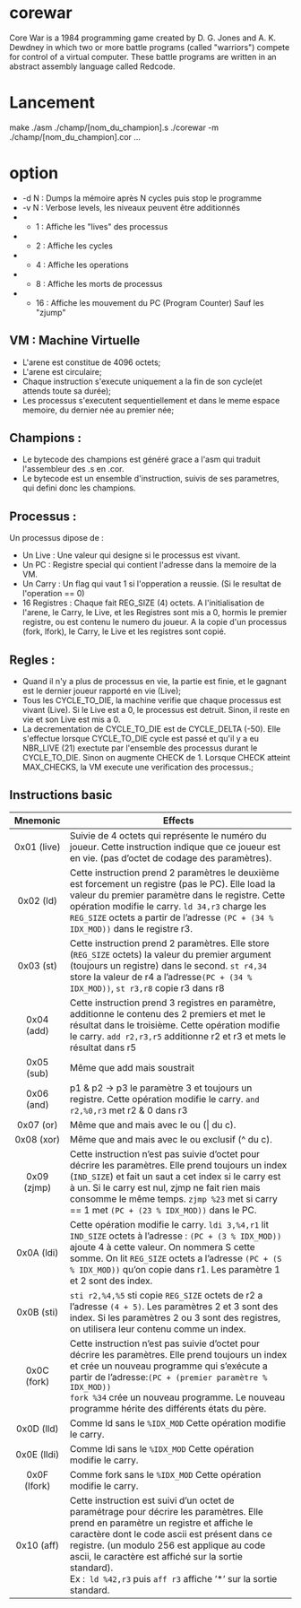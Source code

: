 # corewar

Core War is a 1984 programming game created by D. G. Jones and A. K. Dewdney in which two or more battle programs (called "warriors") compete for control of a virtual computer. These battle programs are written in an abstract assembly language called Redcode.

# Lancement

make
./asm ./champ/[nom_du_champion].s
./corewar -m ./champ/[nom_du_champion].cor ...

# option

* -d N	: Dumps la mémoire après N cycles puis stop le programme
* -v N	: Verbose levels, les niveaux peuvent être additionnés 
* - 1	: Affiche les "lives" des processus
* - 2	: Affiche les cycles
* - 4	: Affiche les operations
* - 8	: Affiche les morts de processus
* - 16	: Affiche les mouvement du PC (Program Counter) Sauf les "zjump"

VM : Machine Virtuelle
-
- L'arene est constitue de 4096 octets;
- L'arene est circulaire;
- Chaque instruction s'execute uniquement a la fin de son cycle(et attends toute sa durée);
- Les processus s'executent sequentiellement et dans le meme espace memoire, du dernier née au premier née;

Champions :
-
- Le bytecode des champions est généré grace a l'asm qui traduit l'assembleur des .s en .cor.
- Le bytecode est un ensemble d'instruction, suivis de ses parametres, qui defini donc les champions.

Processus :
-
Un processus dipose de :<br/>
- Un Live : Une valeur qui designe si le processus est vivant.
- Un PC : Registre special qui contient l'adresse dans la memoire de la VM.<br/>
- Un Carry : Un flag qui vaut 1 si l'opperation a reussie. (Si le resultat de l'operation == 0)<br/>
- 16 Registres : Chaque fait REG_SIZE (4) octets. A l'initialisation de l'arene, le Carry, le Live, et les Registres sont mis a 0, hormis le premier registre, ou est contenu le numero du joueur. A la copie d'un processus (fork, lfork), le Carry, le Live et les registres sont copié.

Regles :
-
- Quand il n'y a plus de processus en vie, la partie est finie, et le gagnant est le dernier joueur rapporté en vie (Live);
- Tous les CYCLE_TO_DIE, la machine verifie que chaque processus est vivant (Live). Si le Live est a 0, le processus est detruit. Sinon, il reste en vie et son Live est mis a 0.
- La decrementation de CYCLE_TO_DIE est de CYCLE_DELTA (-50). Elle s'effectue lorsque CYCLE_TO_DIE cycle est passé et qu'il y a eu NBR_LIVE (21) exectute par l'ensemble des processus durant le CYCLE_TO_DIE. Sinon on augmente CHECK de 1. Lorsque CHECK atteint MAX_CHECKS, la VM execute une verification des processus.;

Instructions basic
-

| Mnemonic |                               Effects                        |
|:----------:| ----------------------------------------------------------- |
| 0x01 (live)|Suivie de 4 octets qui représente le numéro du joueur. Cette instruction indique que ce joueur est en vie. (pas d’octet de codage des paramètres).                                    |
|0x02 (ld)|Cette instruction prend 2 paramètres le deuxième est forcement un registre (pas le PC). Elle load la valeur du premier paramètre dans le registre. Cette opération modifie le carry. ``ld 34,r3`` charge les `REG_SIZE` octets a partir de l’adresse `(PC + (34 % IDX_MOD))` dans le registre r3.|
|0x03 (st)|Cette instruction prend 2 paramètres. Elle store (`REG_SIZE` octets) la valeur du premier argument (toujours un registre) dans le second. `st r4,34` store la valeur de r4 a l’adresse`(PC + (34 % IDX_MOD))`, `st r3,r8` copie r3 dans r8|
|0x04 (add)|Cette instruction prend 3 registres en paramètre, additionne le contenu des 2 premiers et met le résultat dans le troisième. Cette opération modifie le carry. `add r2,r3,r5` additionne r2 et r3 et mets le résultat dans r5|
|0x05 (sub)|Même que add mais soustrait|
|0x06 (and)|p1 & p2 -> p3 le paramètre 3 et toujours un registre. Cette opération modifie le carry. `and r2,%0,r3` met r2 & 0 dans r3|
|0x07 (or)|Même que and mais avec le ou (&#124; du c).|
|0x08 (xor)|Même que and mais avec le ou exclusif (^ du c).|
|0x09 (zjmp)|Cette instruction n’est pas suivie d’octet pour décrire les paramètres. Elle prend toujours un index (`IND_SIZE`) et fait un saut a cet index si le carry est à un. Si le carry est nul, zjmp ne fait rien mais consomme le même temps. `zjmp %23` met si carry == 1 met `(PC + (23 % IDX_MOD))` dans le PC.|
|0x0A (ldi)|Cette opération modifie le carry. `ldi 3,%4,r1` lit `IND_SIZE` octets à l’adresse : `(PC + (3 % IDX_MOD))` ajoute 4 à cette valeur. On nommera S cette somme. On lit `REG_SIZE` octets a l’adresse `(PC + (S % IDX_MOD))` qu’on copie dans r1. Les paramètre 1 et 2 sont des index.|
|0x0B (sti)|`sti r2,%4,%5` sti copie `REG_SIZE` octets de r2 a l’adresse `(4 + 5)`. Les paramètres 2 et 3 sont des index. Si les paramètres 2 ou 3 sont des registres, on utilisera leur contenu comme un index.|
0x0C (fork)|Cette instruction n’est pas suivie d’octet pour décrire les paramètres. Elle prend toujours un index et crée un nouveau programme qui s’exécute a partir de l’adresse:`(PC + (premier paramètre % IDX_MOD))`<br>`fork %34` crée un nouveau programme. Le nouveau programme hérite des différents états du père.|
0x0D (lld)|Comme ld sans le `%IDX_MOD` Cette opération modifie le carry.|
0x0E (lldi)|Comme ldi sans le `%IDX_MOD` Cette opération modifie le carry.|
0x0F (lfork)|Comme fork sans le `%IDX_MOD` Cette opération modifie le carry.|
0x10 (aff)|Cette instruction est suivi d’un octet de paramétrage pour décrire les paramètres. Elle prend en paramètre un registre et affiche le caractère dont le code ascii est présent dans ce registre. (un modulo 256 est applique au code ascii, le caractère est affiché sur la sortie standard).<br>Ex :` ld %42,r3` puis `aff r3` affiche ’*’ sur la sortie standard.|
